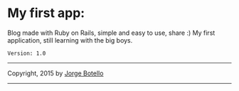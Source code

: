 My first app:
=====

Blog made with Ruby on Rails, simple and easy to use, share :)
My first application, still learning with the big boys.

```
Version: 1.0
```
-------------

Copyright, 2015 by [Jorge Botello](https://twitter.com/jorgbot)

-------------
